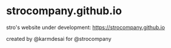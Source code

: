 # strocompany.github.io

stro's website under development: https://strocompany.github.io

created by @karmdesai for @strocompany


